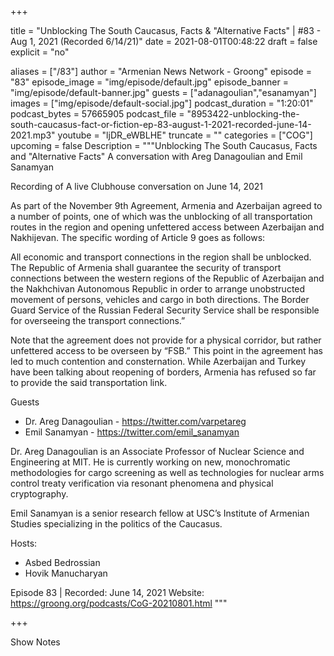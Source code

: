 
+++

title = "Unblocking The South Caucasus, Facts & \"Alternative Facts\" | #83 - Aug 1, 2021 (Recorded 6/14/21)"
date = 2021-08-01T00:48:22
draft = false
explicit = "no"

aliases = ["/83"]
author = "Armenian News Network - Groong"
episode = "83"
episode_image = "img/episode/default.jpg"
episode_banner = "img/episode/default-banner.jpg"
guests = ["adanagoulian","esanamyan"]
images = ["img/episode/default-social.jpg"]
podcast_duration = "1:20:01"
podcast_bytes = 57665905
podcast_file = "8953422-unblocking-the-south-caucasus-fact-or-fiction-ep-83-august-1-2021-recorded-june-14-2021.mp3"
youtube = "ljDR_eWBLHE"
truncate = ""
categories = ["COG"]
upcoming = false
Description = """Unblocking The South Caucasus, Facts and "Alternative Facts"
A conversation with Areg Danagoulian and Emil Sanamyan

Recording of A live Clubhouse conversation on June 14, 2021

As part of the November 9th Agreement, Armenia and Azerbaijan agreed to a number of points, one of which was the unblocking of all transportation routes in the region and opening unfettered access between Azerbaijan and Nakhijevan. The specific wording of Article 9 goes as follows:

All economic and transport connections in the region shall be unblocked. The Republic of Armenia shall guarantee the security of transport connections between the western regions of the Republic of Azerbaijan and the Nakhchivan Autonomous Republic in order to arrange unobstructed movement of persons, vehicles and cargo in both directions. The Border Guard Service of the Russian Federal Security Service shall be responsible for overseeing the transport connections.”

Note that the agreement does not provide for a physical corridor, but rather unfettered access to be overseen by “FSB.”  This point in the agreement has led to much contention and consternation. While Azerbaijan and Turkey have been talking about reopening of borders, Armenia has refused so far to provide the said transportation link.


Guests
- Dr. Areg Danagoulian - https://twitter.com/varpetareg
- Emil Sanamyan - https://twitter.com/emil_sanamyan

Dr. Areg Danagoulian is an Associate Professor of Nuclear Science and Engineering at MIT. He is currently working on new, monochromatic methodologies for cargo screening as well as technologies for nuclear arms control treaty verification via resonant phenomena and physical cryptography.

Emil Sanamyan is a senior research fellow at USC’s Institute of Armenian Studies specializing in the politics of the Caucasus.

Hosts:
- Asbed Bedrossian
- Hovik Manucharyan

Episode 83 | Recorded: June 14, 2021
Website: https://groong.org/podcasts/CoG-20210801.html
"""

+++

Show Notes

